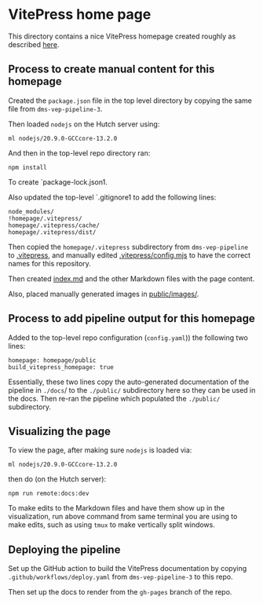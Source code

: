 # VitePress home page
This directory contains a nice VitePress homepage created roughly as described [here](https://github.com/dms-vep/dms-vep-pipeline-3/tree/main/homepage).

## Process to create manual content for this homepage

Created the `package.json` file in the top level directory by copying the same file from `dms-vep-pipeline-3`.

Then loaded `nodejs` on the Hutch server using:

    ml nodejs/20.9.0-GCCcore-13.2.0

And then in the top-level repo directory ran:

    npm install

To create `package-lock.json1.

Also updated the top-level `.gitignore1 to add the following lines:

    node_modules/
    !homepage/.vitepress/
    homepage/.vitepress/cache/
    homepage/.vitepress/dist/

Then copied the `homepage/.vitepress` subdirectory from `dms-vep-pipeline` to [.vitepress](.vitepress), and manually edited [.vitepress/config.mjs](.vitepress/config.mjs) to have the correct names for this repository.

Then created [index.md](index.md) and the other Markdown files with the page content.

Also, placed manually generated images in [public/images/](public/images).

## Process to add pipeline output for this homepage
Added to the top-level repo configuration (`config.yaml`)) the following two lines:

    homepage: homepage/public
    build_vitepress_homepage: true

Essentially, these two lines copy the auto-generated documentation of the pipeline in `./docs`/
to the `./public/` subdirectory here so they can be used in the docs.
Then re-ran the pipeline which populated the `./public/` subdirectory.

## Visualizing the page
To view the page, after making sure `nodejs` is loaded via:

    ml nodejs/20.9.0-GCCcore-13.2.0

then do (on the Hutch server):

    npm run remote:docs:dev

To make edits to the Markdown files and have them show up in the visualization, run above command from same terminal you are using to make edits, such as using `tmux` to make vertically split windows.

## Deploying the pipeline
Set up the GitHub action to build the VitePress documentation by copying `.github/workflows/deploy.yaml` from `dms-vep-pipeline-3` to this repo.

Then set up the docs to render from the `gh-pages` branch of the repo.
